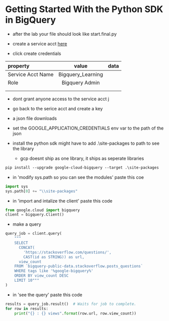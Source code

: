 # Getting Started With the Python SDK in BigQuery

* after the lab your file should look like start.final.py 

* create a service acct [here](https://console.cloud.google.com/apis/credentials?project=gcp-data-certs)
* click create credentials 

|property|value|data|
|:------|:------:|------:|
|Service Acct Name|Bigquery_Learning||
|Role|Bigquery Admin||
||||
||||


* dont grant anyone access to the service acct j
* go back to the serice acct and create a key
* a json file downloads
* set the GOOGLE_APPLICATION_CREDENTIALS env var to the path of the json


* install the python sdk 
    might have to add .\site-packages to path to see the library
    - gcp doesnt ship as one library, it ships as seperate libraries
```vb
pip install --upgrade google-cloud-bigquery --target .\site-packages
```

* in 'modify sys.path so you can see the modules'  paste this coe
```py
import sys
sys.path[0] += "\\site-packages"
```

* in 'import and intalize the client' paste this code
```py 
from google.cloud import bigquery
client = bigquery.Client()
```


* make a query
```py
query_job = client.query(
    """
    SELECT
      CONCAT(
        'https://stackoverflow.com/questions/',
        CAST(id as STRING)) as url,
      view_count
    FROM `bigquery-public-data.stackoverflow.posts_questions`
    WHERE tags like '%google-bigquery%'
    ORDER BY view_count DESC
    LIMIT 10"""
)
```
* in 'see the query' paste this code
```py
results = query_job.result()  # Waits for job to complete.
for row in results:
    print("{} : {} views".format(row.url, row.view_count))
```
